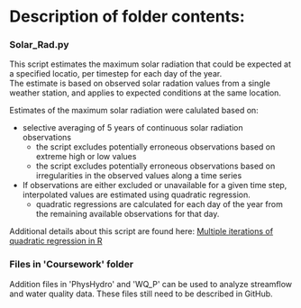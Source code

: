 # Description of folder contents:

### Solar_Rad.py
This script estimates the maximum solar radiation that could be expected at a specified locatio, per timestep for each day of the year.  
The estimate is based on observed solar radation values from a single weather station, and applies to expected conditions at the same location.

Estimates of the maximum solar radiation were calulated based on:
* selective averaging of 5 years of continuous solar radiation observations
  * the script excludes potentially erroneous observations based on extreme high or low values
  * the script excludes potentially erroneous observations based on irregularities in the observed values along a time series
* If observations are either excluded or unavailable for a given time step, interpolated values are estimated using quadratic regression.
  * quadratic regressions are calculated for each day of the year from the remaining available observations for that day.

Additional details about this script are found here:  [Multiple iterations of quadratic regression in R](https://stackoverflow.com/questions/29982964/multiple-iterations-of-quadratic-regression-in-r)


### Files in 'Coursework' folder
Addition files in 'PhysHydro' and 'WQ_P' can be used to analyze streamflow and water quality data.  These files still need to be described in GitHub.
